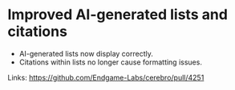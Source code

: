 # Improved AI-generated lists and citations

- AI-generated lists now display correctly.
- Citations within lists no longer cause formatting issues.

Links:
https://github.com/Endgame-Labs/cerebro/pull/4251
